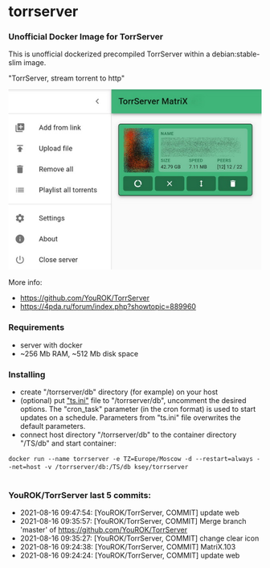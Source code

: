 # torrserver
### Unofficial Docker Image for TorrServer

This is unofficial dockerized precompiled TorrServer within a debian:stable-slim image.

"TorrServer, stream torrent to http"

![TorrServer](https://raw.githubusercontent.com/MrKsey/torrserver/master/ts.jpg)

More info:
- https://github.com/YouROK/TorrServer
- https://4pda.ru/forum/index.php?showtopic=889960

### Requirements

* server with docker
* ~256 Mb RAM, ~512 Mb disk space 

### Installing

- сreate "/torrserver/db" directory (for example) on your host
- (optional) put ["ts.ini"](https://raw.githubusercontent.com/MrKsey/torrserver/master/ts.ini) file to "/torrserver/db", uncomment the desired options. The "cron_task" parameter (in the cron format) is used to start updates on a schedule. Parameters from "ts.ini" file overwrites the default parameters.
- connect host directory "/torrserver/db" to the container directory "/TS/db" and start container:
```
docker run --name torrserver -e TZ=Europe/Moscow -d --restart=always --net=host -v /torrserver/db:/TS/db ksey/torrserver
```




























































































































































































































# #
### YouROK/TorrServer last 5 commits:
* 2021-08-16 09:47:54: [YouROK/TorrServer, COMMIT] update web
* 2021-08-16 09:35:57: [YouROK/TorrServer, COMMIT] Merge branch 'master' of https://github.com/YouROK/TorrServer
* 2021-08-16 09:35:27: [YouROK/TorrServer, COMMIT] change clear icon
* 2021-08-16 09:24:38: [YouROK/TorrServer, COMMIT] MatriX.103
* 2021-08-16 09:24:24: [YouROK/TorrServer, COMMIT] update web
